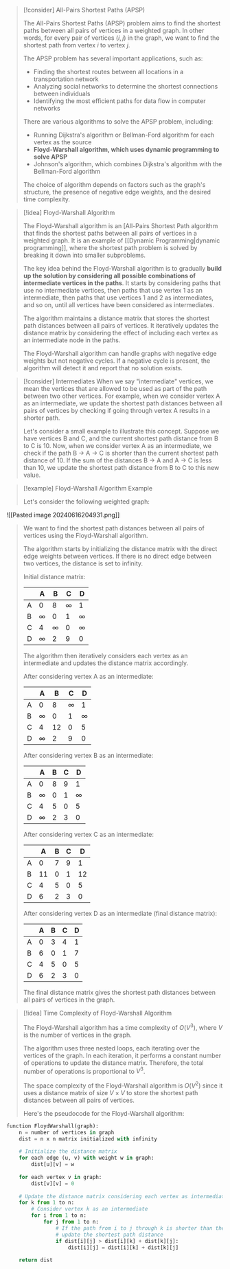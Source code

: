 > [!consider] All-Pairs Shortest Paths (APSP)
>
> The All-Pairs Shortest Paths (APSP) problem aims to find the shortest paths between all pairs of vertices in a weighted graph. In other words, for every pair of vertices $(i, j)$ in the graph, we want to find the shortest path from vertex $i$ to vertex $j$.
>
> The APSP problem has several important applications, such as:
> - Finding the shortest routes between all locations in a transportation network
> - Analyzing social networks to determine the shortest connections between individuals
> - Identifying the most efficient paths for data flow in computer networks
>
> There are various algorithms to solve the APSP problem, including:
> - Running Dijkstra's algorithm or Bellman-Ford algorithm for each vertex as the source
> - **Floyd-Warshall algorithm, which uses dynamic programming to solve APSP**
> - Johnson's algorithm, which combines Dijkstra's algorithm with the Bellman-Ford algorithm
>
> The choice of algorithm depends on factors such as the graph's structure, the presence of negative edge weights, and the desired time complexity.

> [!idea] Floyd-Warshall Algorithm
>
> The Floyd-Warshall algorithm is an [All-Pairs Shortest Path algorithm that finds the shortest paths between all pairs of vertices in a weighted graph. It is an example of [[Dynamic Programming|dynamic programming]], where the shortest path problem is solved by breaking it down into smaller subproblems.
>
> The key idea behind the Floyd-Warshall algorithm is to gradually **build up the solution by considering all possible combinations of intermediate vertices in the paths**. It starts by considering paths that use no intermediate vertices, then paths that use vertex 1 as an intermediate, then paths that use vertices 1 and 2 as intermediates, and so on, until all vertices have been considered as intermediates.
>
> The algorithm maintains a distance matrix that stores the shortest path distances between all pairs of vertices. It iteratively updates the distance matrix by considering the effect of including each vertex as an intermediate node in the paths.
>
> The Floyd-Warshall algorithm can handle graphs with negative edge weights but not negative cycles. If a negative cycle is present, the algorithm will detect it and report that no solution exists.

> [!consider] Intermediates
> When we say "intermediate" vertices, we mean the vertices that are allowed to be used as part of the path between two other vertices. For example, when we consider vertex A as an intermediate, we update the shortest path distances between all pairs of vertices by checking if going through vertex A results in a shorter path.
>
> Let's consider a small example to illustrate this concept. Suppose we have vertices B and C, and the current shortest path distance from B to C is 10. Now, when we consider vertex A as an intermediate, we check if the path B → A → C is shorter than the current shortest path distance of 10. If the sum of the distances B → A and A → C is less than 10, we update the shortest path distance from B to C to this new value.

> [!example] Floyd-Warshall Algorithm Example
>
> Let's consider the following weighted graph:
> 
![[Pasted image 20240616204931.png]]
>
> We want to find the shortest path distances between all pairs of vertices using the Floyd-Warshall algorithm.
>
> The algorithm starts by initializing the distance matrix with the direct edge weights between vertices. If there is no direct edge between two vertices, the distance is set to infinity.
>
> Initial distance matrix:
>
> |   | A   | B   | C   | D   |
> |---|-----|-----|-----|-----|
> | A | 0   | 8   | ∞   | 1   |
> | B | ∞   | 0   | 1   | ∞   |
> | C | 4   | ∞   | 0   | ∞   |
> | D | ∞   | 2   | 9   | 0   |
>
> The algorithm then iteratively considers each vertex as an intermediate and updates the distance matrix accordingly.
>
> After considering vertex A as an intermediate:
>
> |   | A   | B   | C   | D   |
> |---|-----|-----|-----|-----|
> | A | 0   | 8   | ∞   | 1   |
> | B | ∞   | 0   | 1   | ∞   |
> | C | 4   | 12  | 0   | 5   |
> | D | ∞   | 2   | 9   | 0   |
>
> After considering vertex B as an intermediate:
>
> |   | A   | B   | C   | D   |
> |---|-----|-----|-----|-----|
> | A | 0   | 8   | 9   | 1   |
> | B | ∞   | 0   | 1   | ∞   |
> | C | 4   | 5   | 0   | 5   |
> | D | ∞   | 2   | 3   | 0   |
>
> After considering vertex C as an intermediate:
>
> |   | A   | B   | C   | D   |
> |---|-----|-----|-----|-----|
> | A | 0   | 7   | 9   | 1   |
> | B | 11  | 0   | 1   | 12  |
> | C | 4   | 5   | 0   | 5   |
> | D | 6   | 2   | 3   | 0   |
>
> After considering vertex D as an intermediate (final distance matrix):
>
> |   | A   | B   | C   | D   |
> |---|-----|-----|-----|-----|
> | A | 0   | 3   | 4   | 1   |
> | B | 6   | 0   | 1   | 7   |
> | C | 4   | 5   | 0   | 5   |
> | D | 6   | 2   | 3   | 0   |
>
> The final distance matrix gives the shortest path distances between all pairs of vertices in the graph.

> [!idea] Time Complexity of Floyd-Warshall Algorithm
>
> The Floyd-Warshall algorithm has a time complexity of $O(V^3)$, where $V$ is the number of vertices in the graph.
>
> The algorithm uses three nested loops, each iterating over the vertices of the graph. In each iteration, it performs a constant number of operations to update the distance matrix. Therefore, the total number of operations is proportional to $V^3$.
> 
> The space complexity of the Floyd-Warshall algorithm is $O(V^2)$ since it uses a distance matrix of size $V \times V$ to store the shortest path distances between all pairs of vertices.
>
> Here's the pseudocode for the Floyd-Warshall algorithm:

```python
function FloydWarshall(graph):
    n = number of vertices in graph
    dist = n x n matrix initialized with infinity
    
    # Initialize the distance matrix
    for each edge (u, v) with weight w in graph:
        dist[u][v] = w
    
    for each vertex v in graph:
        dist[v][v] = 0
    
    # Update the distance matrix considering each vertex as intermediate
    for k from 1 to n:
        # Consider vertex k as an intermediate
        for i from 1 to n:
            for j from 1 to n:
                # If the path from i to j through k is shorter than the current shortest path,
                # update the shortest path distance
                if dist[i][j] > dist[i][k] + dist[k][j]:
                    dist[i][j] = dist[i][k] + dist[k][j]
    
    return dist
```

